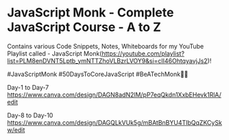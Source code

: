 # JavaScript Monk - Complete JavaScript Course - A to Z
Contains various Code Snippets, Notes, Whiteboards for my YouTube Playlist called - JavaScript Monk(https://youtube.com/playlist?list=PLM8enDVNT5Lptb_ymNTTZhoVLBzrLVOY9&si=clI46OhtqyavjJs2)!

#JavaScriptMonk  #50DaysToCoreJavaScript  #BeATechMonk🧘‍♂️

Day-1 to Day-7
https://www.canva.com/design/DAGN8adN2lM/pP7eqQkdn1XxbEHevk1RlA/edit

Day-8 to Day-10
https://www.canva.com/design/DAGQLkVUk5g/mBAtBnBYU4TIbQqZKCySkw/edit
